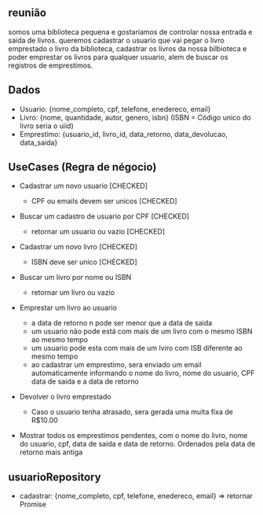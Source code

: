 ## reunião

somos uma biblioteca pequena e gostariamos de controlar nossa entrada e saida de livros. queremos cadastrar o usuario
que vai pegar o livro emprestado o livro da biblioteca, cadastrar os livros da nossa bilbioteca e poder emprestar os
livros para qualquer usuario, alem de buscar os registros de emprestimos.


## Dados

- Usuario: {nome_completo, cpf, telefone, enedereco, email}
- Livro: {nome, quantidade, autor, genero, isbn} (ISBN = Código unico do livro seria o uiid)
- Emprestimo: {usuario_id, livro_id, data_retorno, data_devolucao, data_saida}

## UseCases (Regra de négocio)

- Cadastrar um novo usuario [CHECKED]
  - CPF ou emails devem ser unicos [CHECKED]

- Buscar um cadastro de usuario por CPF [CHECKED]
  - retornar um usuario ou vazio [CHECKED]

- Cadastrar um novo livro [CHECKED]
  - ISBN deve ser unico [CHECKED]

- Buscar um livro por nome ou ISBN
  - retornar um livro ou vazio

- Emprestar um livro ao usuario
  - a data de retorno n pode ser menor que a data de saida
  - um usuario não pode está com mais de um livro com o mesmo ISBN ao mesmo tempo
  - um usuario pode esta com mais de um lviro com ISB diferente ao mesmo tempo
  - ao cadastrar um emprestimo, sera enviado um email automaticamente informando o nome do livro, nome do usuario, CPF
  data de saida e a data de retorno
  
- Devolver o livro emprestado
  - Caso o usuario tenha atrasado, sera gerada uma multa fixa de R$10.00

- Mostrar todos os emprestimos pendentes, com o nome do livro, nome do usuario, cpf, data de saida e data de retorno. Ordenados pela data de retorno mais antiga


## usuarioRepository
- cadastrar: {nome_completo, cpf, telefone, enedereco, email} => retornar Promise<void>